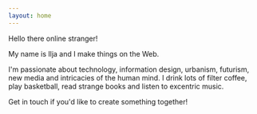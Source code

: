 ```yaml
---
layout: home
---
```


Hello there online stranger!

My name is Ilja and I make things on the Web.

I'm passionate about technology, information design, urbanism, futurism, new media and intricacies of the human mind. I drink lots of filter coffee, play basketball, read strange books and listen to excentric music.

Get in touch if you'd like to create something together!
